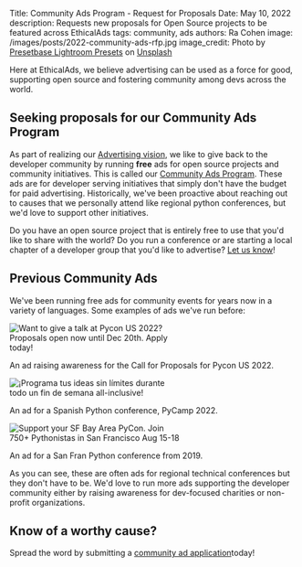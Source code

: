 Title: Community Ads Program - Request for Proposals
Date: May 10, 2022
description: Requests new proposals for Open Source projects to be featured across EthicalAds
tags: community, ads
authors: Ra Cohen
image: /images/posts/2022-community-ads-rfp.jpg
image_credit: <span>Photo by <a href="https://unsplash.com/@presetbase?utm_source=unsplash&utm_medium=referral&utm_content=creditCopyText">Presetbase Lightroom Presets</a> on <a href=" https://unsplash.com/photos/QN6NkYi3CKs?utm_source=unsplash&utm_medium=referral&utm_content=creditCopyText">Unsplash</a></span>


Here at EthicalAds, we believe advertising can be used as a force for good, supporting open source and fostering community among devs across the world.

## Seeking proposals for our Community Ads Program

As part of realizing our [Advertising vision](https://www.ethicalads.io/advertising-vision/?ref=community-ads-rfp), we like to give back to the developer community by running **free** ads for open source projects and community initiatives.
This is called our [Community Ads Program](https://www.ethicalads.io/community-ads/?ref=community-ads-rfp).
These ads are for developer serving initiatives that simply don't have the budget for paid advertising.
Historically, we've been proactive about reaching out to causes that we personally attend like regional python conferences, but we'd love to support other initiatives.

Do you have an open source project that is entirely free to use that you'd like to share with the world?
Do you run a conference or are starting a local chapter of a developer group that you'd like to advertise?
[Let us know](https://www.ethicalads.io/community-ads/?ref=community-ads-rfp)!


## Previous Community Ads

We've been running free ads for community events for years now in a variety of languages.
Some examples of ads we've run before:

<div class="postimage text-center">
  <img src="{static}../images/pages/community-ads-pycon-example.png" alt="Want to give a talk at Pycon US 2022? Proposals open now until Dec 20th. Apply today!" style="max-width: 300px">
  <p>An ad raising awareness for the Call for Proposals for Pycon US 2022.</p>
</div>

<div class="postimage text-center">
  <img src="{static}../images/posts/2022-pycamp.png" alt="¡Programa tus ideas sin límites durante todo un fin de semana all-inclusive!" style="max-width: 300px">
  <p>An ad for a Spanish Python conference, PyCamp 2022.</p>
</div>

<div class="postimage text-center">
  <img src="{static}../images/posts/2019-PyBay.png" alt="Support your SF Bay Area PyCon. Join 750+ Pythonistas in San Francisco Aug 15-18" style="max-width: 300px">
  <p>An ad for a San Fran Python conference from 2019.</p>
</div>

As you can see, these are often ads for regional technical conferences but they don't have to be.
We'd love to run more ads supporting the developer community either by raising awareness for dev-focused charities or non-profit organizations.


## Know of a worthy cause?

Spread the word by submitting a [community ad application](https://www.ethicalads.io/community-ads/?ref=community-ads-rfp)today!
